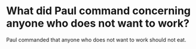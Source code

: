 # What did Paul command concerning anyone who does not want to work?

Paul commanded that anyone who does not want to work should not eat.
